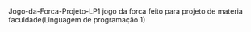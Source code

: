 # 
Jogo-da-Forca-Projeto-LP1
jogo da forca feito para projeto de materia faculdade(Linguagem de programação 1)
#
